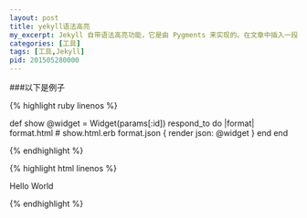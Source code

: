 ```yaml
---
layout: post
title: yekyll语法高亮
my_excerpt: Jekyll 自带语法高亮功能，它是由 Pygments 来实现的。在文章中插入一段高亮代码非常 容易，只需使用 Liquid 标记
categories: [工具]
tags: [工具,Jekyll]
pid: 201505280000
---
```


###以下是例子

{% highlight ruby linenos %}

def show
  @widget = Widget(params[:id])
  respond_to do |format|
    format.html # show.html.erb
    format.json { render json: @widget }
  end
end

{% endhighlight %}


{% highlight html linenos %}

<html>
    <body>
        <p>Hello World</p>
    </body>
</html>

{% endhighlight %}


